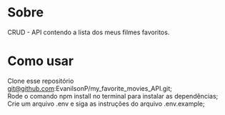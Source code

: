 # Sobre
CRUD - API contendo a lista dos meus filmes favoritos.

# Como usar
Clone esse repositório git@github.com:EvanilsonP/my_favorite_movies_API.git;  
Rode o comando npm install no terminal para instalar as dependências;  
Crie um arquivo .env e siga as instruções do arquivo .env.example; 
 